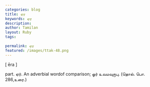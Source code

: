 ```yaml
---
categories: blog
title: ஏர
keywords: ஏர
description: 
author: Tamilan
layout: Ruby
tags: 
 
permalink: ஏர
featured: /images/ttak-48.png
---
```

  
[ ēra ]  
  
part. ஏர். An adverbial wordof comparison; ஓர் உவமவுருபு. (தொல். பொ. 286,உரை.)